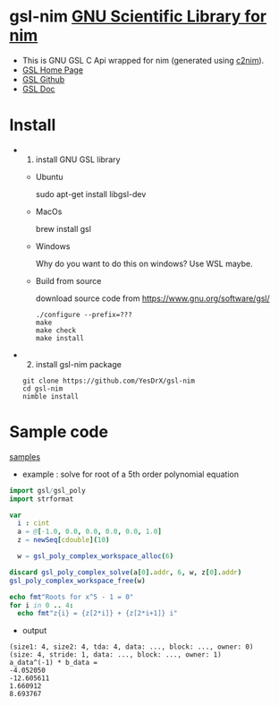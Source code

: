 # gsl-nim [GNU Scientific Library for nim](https://www.gnu.org/software/gsl/)
* This is GNU GSL C Api wrapped for nim (generated using [c2nim](https://github.com/nim-lang/c2nim)).
* [GSL Home Page](https://www.gnu.org/software/gsl/)
* [GSL Github](https://github.com/ampl/gsl)
* [GSL Doc](https://www.gnu.org/software/gsl/doc/html/)

# Install
* 1. install GNU GSL library
  * Ubuntu 
  
    sudo apt-get install libgsl-dev
  
  * MacOs
    
    brew install gsl
   
  * Windows
    
    Why do you want to do this on windows? Use WSL maybe.
    
  * Build from source
  
    download source code from https://www.gnu.org/software/gsl/
    
    ```
    ./configure --prefix=???
    make
    make check
    make install
    ```
* 2. install gsl-nim package
  ```
  git clone https://github.com/YesDrX/gsl-nim
  cd gsl-nim
  nimble install
  ```
# Sample code
  [samples](https://github.com/YesDrX/gsl-nim/tree/main/sample)
  
  * example : solve for root of a 5th order polynomial equation
  ```nim
import gsl/gsl_poly
import strformat

var
    i : cint
    a = @[-1.0, 0.0, 0.0, 0.0, 0.0, 1.0]
    z = newSeq[cdouble](10)

    w = gsl_poly_complex_workspace_alloc(6)

discard gsl_poly_complex_solve(a[0].addr, 6, w, z[0].addr)
gsl_poly_complex_workspace_free(w)

echo fmt"Roots for x^5 - 1 = 0"
for i in 0 .. 4:
    echo fmt"z{i} = {z[2*i]} + {z[2*i+1]} i"
  ```
  * output
  ```
(size1: 4, size2: 4, tda: 4, data: ..., block: ..., owner: 0)
(size: 4, stride: 1, data: ..., block: ..., owner: 1)
a_data^(-1) * b_data =
-4.052050
-12.605611
1.660912
8.693767
  ```
  
